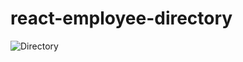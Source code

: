# react-employee-directory

![Directory](https://user-images.githubusercontent.com/52837649/85639393-9ca93900-b656-11ea-8fd7-4488470afaf8.gif)
